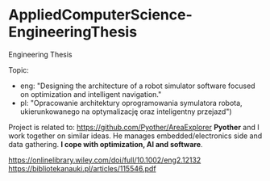 # AppliedComputerScience-EngineeringThesis
Engineering Thesis

Topic:  
- eng: "Designing the architecture of a robot simulator software focused on optimization and intelligent navigation." 
- pl: "Opracowanie architektury oprogramowania symulatora robota, ukierunkowanego na optymalizację oraz inteligentny przejazd")

Project is related to: https://github.com/Pyother/AreaExplorer
**Pyother** and I work together on similar ideas. He manages embedded/electronics side and data gathering. **I cope with optimization,
AI and software**.  


https://onlinelibrary.wiley.com/doi/full/10.1002/eng2.12132  
https://bibliotekanauki.pl/articles/115546.pdf  